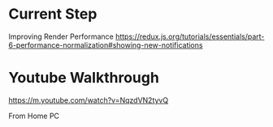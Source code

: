 # Current Step
Improving Render Performance
https://redux.js.org/tutorials/essentials/part-6-performance-normalization#showing-new-notifications

# Youtube Walkthrough
https://m.youtube.com/watch?v=NqzdVN2tyvQ

From Home PC